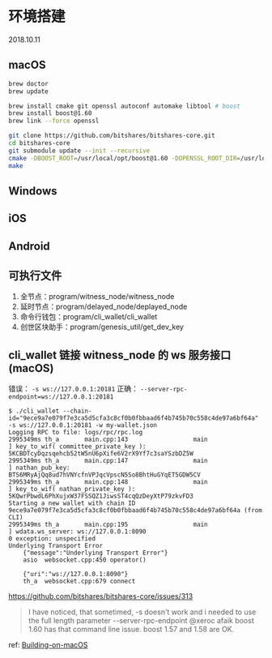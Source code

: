 # 环境搭建

2018.10.11

## macOS

```bash
brew doctor
brew update

brew install cmake git openssl autoconf automake libtool # boost
brew install boost@1.60
brew link --force openssl

git clone https://github.com/bitshares/bitshares-core.git
cd bitshares-core
git submodule update --init --recursive
cmake -DBOOST_ROOT=/usr/local/opt/boost@1.60 -DOPENSSL_ROOT_DIR=/usr/local/opt/openssl -DCMAKE_BUILD_TYPE=Release .
make
```

## Windows

## iOS

## Android

## 可执行文件

1. 全节点：program/witness_node/witness_node
2. 延时节点：program/delayed_node/deplayed_node
3. 命令行钱包：program/cli_wallet/cli_wallet
4. 创世区块助手：program/genesis_util/get_dev_key

## cli_wallet 链接 witness_node 的 ws 服务接口 (macOS)

错误： `-s ws://127.0.0.1:20181`
正确： `--server-rpc-endpoint=ws://127.0.0.1:20181`
```
$ ./cli_wallet --chain-id="9ece9a7e079f7e3ca5d5cfa3c8cf0b0fbbaad6f4b745b70c558c4de97a6bf64a" -s ws://127.0.0.1:20181 -w my-wallet.json
Logging RPC to file: logs/rpc/rpc.log
2995349ms th_a       main.cpp:143                  main                 ] key_to_wif( committee_private_key ): 5KCBDTcyDqzsqehcb52tW5nU6pXife6V2rX9Yf7c3saYSzbDZ5W
2995349ms th_a       main.cpp:147                  main                 ] nathan_pub_key: BTS6MRyAjQq8ud7hVNYcfnVPJqcVpscN5So8BhtHuGYqET5GDW5CV
2995349ms th_a       main.cpp:148                  main                 ] key_to_wif( nathan_private_key ): 5KQwrPbwdL6PhXujxW37FSSQZ1JiwsST4cqQzDeyXtP79zkvFD3
Starting a new wallet with chain ID 9ece9a7e079f7e3ca5d5cfa3c8cf0b0fbbaad6f4b745b70c558c4de97a6bf64a (from CLI)
2995349ms th_a       main.cpp:195                  main                 ] wdata.ws_server: ws://127.0.0.1:8090
0 exception: unspecified
Underlying Transport Error
    {"message":"Underlying Transport Error"}
    asio  websocket.cpp:450 operator()

    {"uri":"ws://127.0.0.1:8090"}
    th_a  websocket.cpp:679 connect
```

https://github.com/bitshares/bitshares-core/issues/313
> I have noticed, that sometimed, -s doesn't work and i needed to use the full length parameter --server-rpc-endpoint
> @xeroc afaik boost 1.60 has that command line issue. boost 1.57 and 1.58 are OK.

ref: [Building-on-macOS](https://github.com/bitshares/bitshares-core/wiki/Building-on-OS-X)

